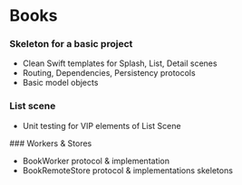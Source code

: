 # Books

### Skeleton for a basic project 

* Clean Swift templates for Splash, List, Detail scenes
* Routing, Dependencies, Persistency protocols
* Basic model objects 


### List scene

* Unit testing for VIP elements of List Scene


### Workers & Stores

* BookWorker protocol & implementation
* BookRemoteStore protocol & implementations skeletons 
